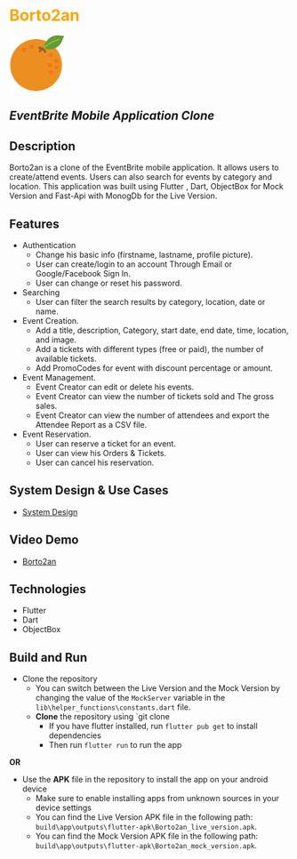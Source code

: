 <!-- # Borto2an -->
<h1><span style="color:orange">Borto2an</span></h1>
<img src="assets\images\icon.png" alt= “Icon_Image” width="100" height="100">


<!-- ![Icon Image](assets\images\icon.png "Borto2an") -->
<h2><i>EventBrite Mobile Application Clone</i><h2>


## Description
Borto2an is a clone of the EventBrite mobile application. It allows users to create/attend events. Users can also search for events by category and location. This application was built using Flutter , Dart, ObjectBox for Mock Version and Fast-Api with MonogDb for the Live Version.

## Features
- Authentication
    - Change his basic info (firstname, lastname, profile picture).
    - User can create/login to an account Through Email or Google/Facebook Sign In.
    - User can change or reset his password.
- Searching
  - User can filter the search results by category, location, date or name.  
- Event Creation.
  - Add a title, description, Category, start date, end date, time, location, and image.
  - Add a tickets with different types (free or paid), the number of available tickets. 
  - Add PromoCodes for event with discount percentage or amount.
-  Event Management.
   - Event Creator can edit or delete his events.
   - Event Creator can view the number of tickets sold and The gross sales.
   - Event Creator can view the number of attendees and export the Attendee Report as a CSV file.
- Event Reservation.
  - User can reserve a ticket for an event.
  - User can view his Orders & Tickets.
  - User can cancel his reservation.

## System Design & Use Cases
- [System Design](https://docs.google.com/document/d/1kgJhUFcH2WChgHNx6hugNkqRAAz4JfM9X7ZONHxMlHA/edit?usp=sharing)
## Video Demo
- [Borto2an](https://youtu.be/jnUNzxHT0Ew)

## Technologies
- Flutter
- Dart
- ObjectBox

## Build and Run
- Clone the repository
  - You can switch between the Live Version and the Mock Version by changing the value of the `MockServer` variable in the `lib\helper_functions\constants.dart` file.
  - <strong>Clone</strong> the repository using `git clone
    - If you have flutter installed, run `flutter pub get` to install dependencies
    - Then run `flutter run` to run the app

<strong>OR</strong>

- Use the <strong>APK</strong> file in the repository to install the app on your android device
    - Make sure to enable installing apps from unknown sources in your device settings
    - You can find the Live Version APK file in the following path: `build\app\outputs\flutter-apk\Borto2an_live_version.apk`.
    - You can find the Mock Version APK file in the following path: `build\app\outputs\flutter-apk\Borto2an_mock_version.apk`.
